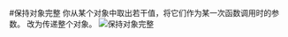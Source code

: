 #保持对象完整
你从某个对象中取出若干值，将它们作为某一次函数调用时的参数。
改为传递整个对象。
![保持对象完整](https://img.imgdb.cn/item/601d1b9f3ffa7d37b3eee09c.jpg)